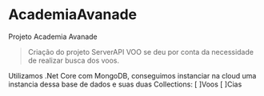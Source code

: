 # AcademiaAvanade
Projeto Academia Avanade

> Criação do projeto ServerAPI VOO se deu por conta da necessidade de realizar busca dos voos.

Utilizamos .Net Core com MongoDB, conseguimos instanciar na cloud uma instancia dessa base de dados e suas duas Collections:
[ ]Voos
[ ]Cias


